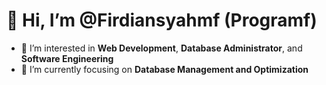 # 👋 Hi, I’m @Firdiansyahmf (Programf)

- 👀 I’m interested in **Web Development**, **Database Administrator**, and **Software Engineering**  
- 🌱 I’m currently focusing on **Database Management and Optimization**  

<!---
Firdiansyahmf/Firdiansyahmf is a ✨ special ✨ repository because its `README.md` (this file) appears on your GitHub profile.
You can click the Preview link to take a look at your changes.
--->
